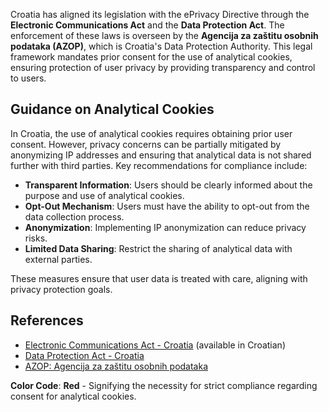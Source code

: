 Croatia has aligned its legislation with the ePrivacy Directive through the **Electronic Communications Act** and the **Data Protection Act**. The enforcement of these laws is overseen by the **Agencija za zaštitu osobnih podataka (AZOP)**, which is Croatia's Data Protection Authority. This legal framework mandates prior consent for the use of analytical cookies, ensuring protection of user privacy by providing transparency and control to users.

## Guidance on Analytical Cookies
In Croatia, the use of analytical cookies requires obtaining prior user consent. However, privacy concerns can be partially mitigated by anonymizing IP addresses and ensuring that analytical data is not shared further with third parties. Key recommendations for compliance include:

- **Transparent Information**: Users should be clearly informed about the purpose and use of analytical cookies.
- **Opt-Out Mechanism**: Users must have the ability to opt-out from the data collection process.
- **Anonymization**: Implementing IP anonymization can reduce privacy risks.
- **Limited Data Sharing**: Restrict the sharing of analytical data with external parties.

These measures ensure that user data is treated with care, aligning with privacy protection goals.

## References
- [Electronic Communications Act - Croatia](https://www.zakon.hr/z/135/Zakon-o-elektroni%C4%8Dkim-komunikacijama) (available in Croatian)
- [Data Protection Act - Croatia](https://www.privacy-regulation.eu/en/croatia.htm)
- [AZOP: Agencija za zaštitu osobnih podataka](https://azop.hr/) 

**Color Code**: **Red** - Signifying the necessity for strict compliance regarding consent for analytical cookies.